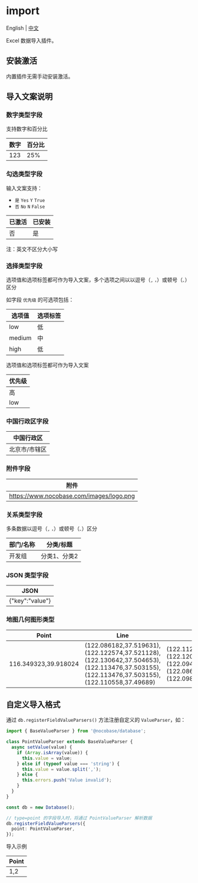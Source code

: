 # import

English | [中文](./README.zh-CN.md)

Excel 数据导入插件。

## 安装激活

内置插件无需手动安装激活。

## 导入文案说明

### 数字类型字段

支持数字和百分比

| 数字 | 百分比 |
| -- | -- | 
| 123 | 25% |

### 勾选类型字段

输入文案支持：

- `是` `Yes` `Y` `True`
- `否` `No` `N`  `False`

| 已激活 | 已安装 |
| -- | -- | 
| 否 | 是 |

注：英文不区分大小写

### 选择类型字段

选项值和选项标签都可作为导入文案，多个选项之间以以逗号（`,` `，`）或顿号（`、`）区分

如字段 `优先级` 的可选项包括：

| 选项值 | 选项标签 |
| -- | -- |
| low | 低 |
| medium | 中 |
| high | 低 |

选项值和选项标签都可作为导入文案

| 优先级 |
| -- |
| 高 |
| low |

### 中国行政区字段

| 中国行政区 | 
| --|
| 北京市/市辖区 |

### 附件字段

| 附件 | 
| --|
| https://www.nocobase.com/images/logo.png |

### 关系类型字段

多条数据以逗号（`,` `，`）或顿号（`、`）区分

| 部门/名称 | 分类/标题 |
| -- | -- |
| 开发组 | 分类1、分类2 |

### JSON 类型字段

| JSON | 
| --|
| {"key":"value"} |

### 地图几何图形类型

| Point | Line | Polygon | Circle |
| -- | -- | -- | -- |
| 116.349323,39.918024 | (122.086182,37.519631),(122.122574,37.521128),(122.130642,37.504653),(122.113476,37.503155),(122.113476,37.503155),(122.110558,37.49689) | (122.112649,37.507229),(122.120202,37.492521),(122.094968,37.484893),(122.086557,37.501918),(122.098058,37.511995) | 122.018,37.476977,3769.584 | 

## 自定义导入格式

通过 `db.registerFieldValueParsers()` 方法注册自定义的 `ValueParser`，如：

```ts
import { BaseValueParser } from '@nocobase/database';

class PointValueParser extends BaseValueParser {
  async setValue(value) {
    if (Array.isArray(value)) {
      this.value = value;
    } else if (typeof value === 'string') {
      this.value = value.split(',');
    } else {
      this.errors.push('Value invalid');
    }
  }
}

const db = new Database();

// type=point 的字段导入时，将通过 PointValueParser 解析数据
db.registerFieldValueParsers({
  point: PointValueParser,
});
```

导入示例

| Point | 
| --|
| 1,2 |
